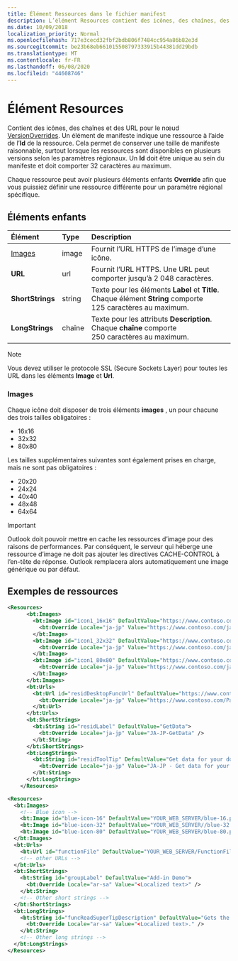 ```yaml
---
title: Élément Ressources dans le fichier manifest
description: L’élément Resources contient des icônes, des chaînes, des URL pour le nœud VersionOverrides.
ms.date: 10/09/2018
localization_priority: Normal
ms.openlocfilehash: 717e3cecd32fbf2bdb806f7484cc954a86b82e3d
ms.sourcegitcommit: be23b68eb661015508797333915b44381dd29bdb
ms.translationtype: MT
ms.contentlocale: fr-FR
ms.lasthandoff: 06/08/2020
ms.locfileid: "44608746"
---
```

# <a name="resources-element"></a>Élément Resources

Contient des icônes, des chaînes et des URL pour le nœud [VersionOverrides](versionoverrides.md). Un élément de manifeste indique une ressource à l’aide de l’**Id** de la ressource. Cela permet de conserver une taille de manifeste raisonnable, surtout lorsque les ressources sont disponibles en plusieurs versions selon les paramètres régionaux. Un **Id** doit être unique au sein du manifeste et doit comporter 32 caractères au maximum.

Chaque ressource peut avoir plusieurs éléments enfants **Override** afin que vous puissiez définir une ressource différente pour un paramètre régional spécifique.

## <a name="child-elements"></a>Éléments enfants

|  Élément |  Type  |  Description  |
|:-----|:-----|:-----|
|  [Images](#images)            |  image   |  Fournit l’URL HTTPS de l’image d’une icône. |
|  **URL**                |  url     |  Fournit l’URL HTTPS. Une URL peut comporter jusqu’à 2 048 caractères. |
|  **ShortStrings** |  string  |  Texte pour les éléments **Label** et **Title**. Chaque élément **String** comporte 125 caractères au maximum.|
|  **LongStrings**  |  chaîne  | Texte pour les attributs **Description**. Chaque **chaîne** comporte 250 caractères au maximum.|

> [!NOTE]
> Vous devez utiliser le protocole SSL (Secure Sockets Layer) pour toutes les URL dans les éléments **Image** et **Url**.

### <a name="images"></a>Images
Chaque icône doit disposer de trois éléments **images** , un pour chacune des trois tailles obligatoires :

- 16x16
- 32x32
- 80x80

Les tailles supplémentaires suivantes sont également prises en charge, mais ne sont pas obligatoires :

- 20x20
- 24x24
- 40x40
- 48x48
- 64x64

> [!IMPORTANT] 
> Outlook doit pouvoir mettre en cache les ressources d’image pour des raisons de performances. Par conséquent, le serveur qui héberge une ressource d’image ne doit pas ajouter les directives CACHE-CONTROL à l’en-tête de réponse. Outlook remplacera alors automatiquement une image générique ou par défaut.    

## <a name="resources-examples"></a>Exemples de ressources 

```XML
<Resources>
      <bt:Images>
        <bt:Image id="icon1_16x16" DefaultValue="https://www.contoso.com/icon_default.png">
          <bt:Override Locale="ja-jp" Value="https://www.contoso.com/ja-jp16-icon_default.png" />
        </bt:Image>
        <bt:Image id="icon1_32x32" DefaultValue="https://www.contoso.com/icon_default.png">
          <bt:Override Locale="ja-jp" Value="https://www.contoso.com/ja-jp32-icon_default.png" />
        </bt:Image>
        <bt:Image id="icon1_80x80" DefaultValue="https://www.contoso.com/icon_default.png">
          <bt:Override Locale="ja-jp" Value="https://www.contoso.com/ja-jp80-icon_default.png" />
        </bt:Image>
      </bt:Images>
      <bt:Urls>
        <bt:Url id="residDesktopFuncUrl" DefaultValue="https://www.contoso.com/Pages/Home.aspx">
          <bt:Override Locale="ja-jp" Value="https://www.contoso.com/Pages/Home.aspx" />
        </bt:Url>
      </bt:Urls>
      <bt:ShortStrings>
        <bt:String id="residLabel" DefaultValue="GetData">
          <bt:Override Locale="ja-jp" Value="JA-JP-GetData" />
        </bt:String>
      </bt:ShortStrings>
      <bt:LongStrings>
        <bt:String id="residToolTip" DefaultValue="Get data for your document.">
          <bt:Override Locale="ja-jp" Value="JA-JP - Get data for your document." />
        </bt:String>
      </bt:LongStrings>
    </Resources>
```

```xml
<Resources>
  <bt:Images>
    <!-- Blue icon -->
    <bt:Image id="blue-icon-16" DefaultValue="YOUR_WEB_SERVER/blue-16.png"/>
    <bt:Image id="blue-icon-32" DefaultValue="YOUR_WEB_SERVER//blue-32.png"/>
    <bt:Image id="blue-icon-80" DefaultValue="YOUR_WEB_SERVER/blue-80.png"/>
  </bt:Images>
  <bt:Urls>
    <bt:Url id="functionFile" DefaultValue="YOUR_WEB_SERVER/FunctionFile/Functions.html"/>
    <!-- other URLs -->
  </bt:Urls>
  <bt:ShortStrings>
    <bt:String id="groupLabel" DefaultValue="Add-in Demo">
      <bt:Override Locale="ar-sa" Value="<Localized text>" />
    </bt:String>
    <!-- Other short strings -->
  </bt:ShortStrings>
  <bt:LongStrings>
    <bt:String id="funcReadSuperTipDescription" DefaultValue="Gets the subject of the message or appointment.">
      <bt:Override Locale="ar-sa" Value="<Localized text>." />
    </bt:String>
    <!-- Other long strings -->
  </bt:LongStrings>
</Resources>
```
